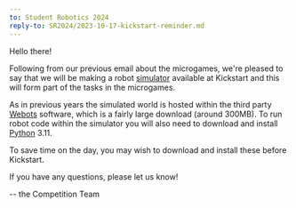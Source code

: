 ```yaml
---
to: Student Robotics 2024
reply-to: SR2024/2023-10-17-kickstart-reminder.md
---
```


Hello there!

Following from our previous email about the microgames, we're pleased to say
that we will be making a robot [simulator][simulator] available at Kickstart and
this will form part of the tasks in the microgames.

As in previous years the simulated world is hosted within the third party
[Webots][webots] software, which is a fairly large download (around 300MB).
To run robot code within the simulator you will also need to download and
install [Python][python] 3.11.

To save time on the day, you may wish to download and install these before
Kickstart.

If you have any questions, please let us know!

-- the Competition Team

[simulator]: https://studentrobotics.org/docs/simulator
[webots]: https://cyberbotics.com/#download
[python]: https://www.python.org/
